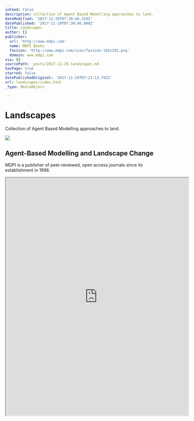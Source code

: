 ```yaml
---
inFeed: false
description: Collection of Agent Based Modelling approaches to land.
dateModified: '2017-11-29T07:30:46.319Z'
datePublished: '2017-11-29T07:30:46.808Z'
title: Landscapes
author: []
publisher:
  url: 'http://www.mdpi.com'
  name: MDPI Books
  favicon: 'http://www.mdpi.com/icon/favicon-192x192.png'
  domain: www.mdpi.com
via: {}
sourcePath: _posts/2017-11-29-landscapes.md
hasPage: true
starred: false
datePublishedOriginal: '2017-11-29T07:22:13.792Z'
url: landscapes/index.html
_type: MediaObject

---
```

# Landscapes

Collection of Agent Based Modelling approaches to land.

<article style=""><img src="https://imgflo.herokuapp.com/graph/2b2431f8e7ba7b0/3ec6554d186409045e04ffb145a51668/noop.png?input=http%3A%2F%2Fimg.mdpi.org%2Fbookfiles%2Fbook%2F225%2FAgentBased_Modelling_and_Landscape_Change.png" /><h1>Agent-Based Modelling and Landscape Change</h1><p>MDPI is a publisher of peer-reviewed, open access journals since its establishment in 1996.</p></article>

<iframe src="https://drive.google.com/viewerng/viewer?url=http%3A//groups.forestry.oregonstate.edu/fpf/system/files/Valbuena%2520et%2520al.%25202008.pdf&amp;embedded=true" width="600" height="780" style=""></iframe>